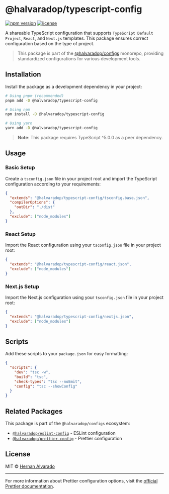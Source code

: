 # @halvaradop/typescript-config

[![npm version](https://img.shields.io/npm/v/@halvaradop/typescript-config.svg)](https://www.npmjs.com/package/@halvaradop/typescript-config)
[![license](https://img.shields.io/npm/l/@halvaradop/typescript-config.svg)](https://github.com/halvaradop/configs/blob/master/LICENSE)

A shareable TypeScript configuration that supports `TypeScript Default Project`, `React`, and `Next.js` templates. This package ensures correct configuration based on the type of project.

> This package is part of the [@halvaradop/configs](https://github.com/halvaradop/configs) monorepo, providing standardized configurations for various development tools.

## Installation

Install the package as a development dependency in your project:

```bash
# Using pnpm (recommended)
pnpm add -D @halvaradop/typescript-config

# Using npm
npm install -D @halvaradop/typescript-config

# Using yarn
yarn add -D @halvaradop/typescript-config
```

> **Note**: This package requires TypeScript ^5.0.0 as a peer dependency.

## Usage

### Basic Setup

Create a `tsconfig.json` file in your project root and import the TypeScript configuration according to your requirements:

```json
{
  "extends": "@halvaradop/typescript-config/tsconfig.base.json",
  "compilerOptions": {
    "outDir": "./dist"
  },
  "exclude": ["node_modules"]
}
```

### React Setup

Import the React configuration using your `tsconfig.json` file in your project root:

```json
{
  "extends": "@halvaradop/typescript-config/react.json",
  "exclude": ["node_modules"]
}
```

### Next.js Setup

Import the Next.js configuration using your `tsconfig.json` file in your project root:

```json
{
  "extends": "@halvaradop/typescript-config/nextjs.json",
  "exclude": ["node_modules"]
}
```

## Scripts

Add these scripts to your `package.json` for easy formatting:

```json
{
  "scripts": {
    "dev": "tsc -w",
    "build": "tsc",
    "check-types": "tsc --noEmit",
    "config": "tsc --showConfig"
  }
}
```

## Related Packages

This package is part of the `@halvaradop/configs` ecosystem:

- [`@halvaradop/eslint-config`](https://github.com/halvaradop/configs/tree/master/packages/eslint-config) - ESLint configuration
- [`@halvaradop/prettier-config`](https://github.com/halvaradop/configs/tree/master/packages/prettier-config) - Prettier configuration

## License

MIT © [Hernan Alvarado](https://github.com/halvaradop)

---

For more information about Prettier configuration options, visit the [official Prettier documentation](https://prettier.io/docs/en/configuration.html).
